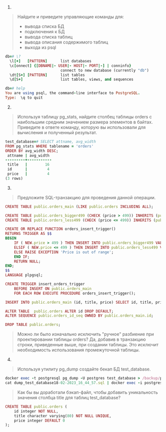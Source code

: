 1.  
  
> Найдите и приведите управляющие команды для:
> - вывода списка БД
> - подключения к БД
> - вывода списка таблиц
> - вывода описания содержимого таблиц
> - выхода из psql
```Ruby
db=# \?
  \l[+]   [PATTERN]      list databases
  \c[onnect] {[DBNAME|- USER|- HOST|- PORT|-] | conninfo}
                         connect to new database (currently "db")
  \dt[S+] [PATTERN]      list tables
  \d[S+]                 list tables, views, and sequences

db=# help
You are using psql, the command-line interface to PostgreSQL.
Type:  \q to quit
```
  
2.

> Используя таблицу pg_stats, найдите столбец таблицы orders с наибольшим средним значением размера элементов в байтах. Приведите в ответе команду, которую вы использовали для вычисления и полученный результат.
```Ruby
test_database=# SELECT attname, avg_width  
FROM pg_stats WHERE tablename = 'orders'
ORDER BY avg_width DESC;
 attname | avg_width 
---------+-----------
 title   |        16
 id      |         4
 price   |         4
(3 rows)
```
  
3.
  
> Предложите SQL-транзакцию для проведения данной операции.
```Ruby
CREATE TABLE public.orders_main (LIKE public.orders INCLUDING ALL);

CREATE TABLE public.orders_bigger499 (CHECK (price > 499)) INHERITS (public.orders_main);
CREATE TABLE public.orders_less499 (CHECK (price <= 499)) INHERITS (public.orders_main);

CREATE OR REPLACE FUNCTION orders_insert_trigger()
RETURNS TRIGGER AS $$
BEGIN
    IF ( NEW.price > 499 ) THEN INSERT INTO public.orders_bigger499 VALUES (NEW.*);
    ELSIF ( NEW.price <= 499 ) THEN INSERT INTO public.orders_less499 VALUES (NEW.*);
    ELSE RAISE EXCEPTION 'Price is out of range';
    END IF;
    RETURN NULL;
END;
$$
LANGUAGE plpgsql;

CREATE TRIGGER insert_orders_trigger
    BEFORE INSERT ON public.orders_main
    FOR EACH ROW EXECUTE PROCEDURE orders_insert_trigger();

INSERT INTO public.orders_main (id, title, price) SELECT id, title, price FROM public.orders;

ALTER TABLE  public.orders ALTER id DROP DEFAULT;
ALTER SEQUENCE public.orders_id_seq OWNED BY public.orders_main.id;

DROP TABLE public.orders;
```
> Можно ли было изначально исключить "ручное" разбиение при проектировании таблицы orders?
Да, добавив в транзакцию строки, приведенные выше, при создании таблицы. Это исключит необходимость использования промежуточной таблицы.
  
4.

> Используя утилиту pg_dump создайте бекап БД test_database.
```Ruby
docker exec -t postgresql pg_dump -U postgres test_database > /backup/postgres/dump_test_database`date +%d-%m-%Y"_"%H_%M_%S`.sql
cat dump_test_database18-02-2023_16_44_57.sql | docker exec -i postgresql_new psql -U postgres test_database
```
> Как бы вы доработали бэкап-файл, чтобы добавить уникальность значения столбца title для таблиц test_database?
```Ruby
CREATE TABLE public.orders (
    id integer NOT NULL,
    title character varying(80) NOT NULL UNIQUE,
    price integer DEFAULT 0
);
```